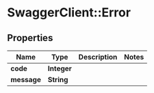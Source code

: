 # SwaggerClient::Error

## Properties
Name | Type | Description | Notes
------------ | ------------- | ------------- | -------------
**code** | **Integer** |  | 
**message** | **String** |  | 

